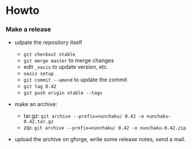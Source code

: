 # Howto

### Make a release

- udpate the repository itself
  * `git checkout stable`
  * `git merge master` to merge changes
  * edit `_oasis` to update version, etc.
  * `oasis setup`
  * `git commit --amend` to update the commit
  * `git tag 0.42`
  * `git push origin stable --tags`

- make an archive:
  * tar.gz: `git archive --prefix=nunchaku/ 0.42 -o nunchaku-0.42.tar.gz`
  * zip: `git archive --prefix=nunchaku/ 0.42 -o nunchaku-0.42.zip`

- upload the archive on gforge, write some release notes, send a mail.
